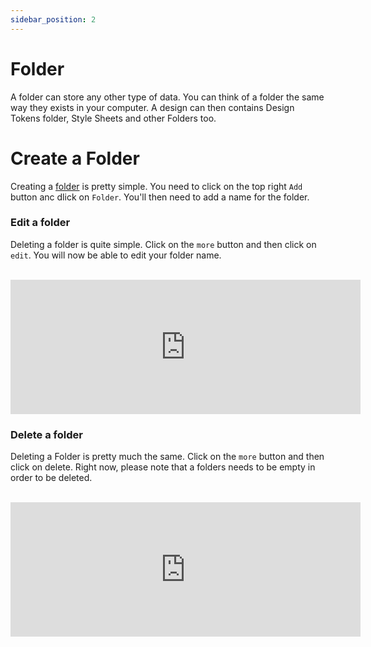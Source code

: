 ```yaml
---
sidebar_position: 2
---
```


# Folder

A folder can store any other type of data. You can think of a folder the same way they exists in your computer. A design can then contains Design Tokens folder, Style Sheets and other Folders too.

# Create a Folder

Creating a [folder](/docs/intro#folder) is pretty simple. You need to click on the top right `Add` button anc dlick on `Folder`. You'll then need to add a name for the folder.

### Edit a folder

Deleting a folder is quite simple. Click on the `more` button and then click on `edit`. You will now be able to edit your folder name.

<br />

<iframe width="560" height="215" src="https://www.youtube.com/embed/kiem13mg7kM" title="YouTube video player" frameborder="0" allow="accelerometer; autoplay; clipboard-write; encrypted-media; gyroscope; picture-in-picture; fullscreen" allowfullscreen></iframe>

<br />

### Delete a folder

Deleting a Folder is pretty much the same. Click on the `more` button and then click on delete. Right now, please note that a folders needs to be empty in order to be deleted.

<br />

<iframe width="560" height="215" src="https://www.youtube.com/embed/8Na30_sRHtI" title="YouTube video player" frameborder="0" allow="accelerometer; autoplay; clipboard-write; encrypted-media; gyroscope; picture-in-picture; fullscreen" allowfullscreen></iframe>
